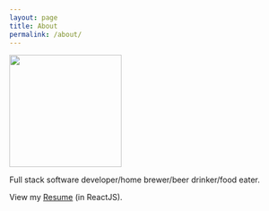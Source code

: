 ```yaml
---
layout: page
title: About
permalink: /about/
---
```

<img src="{{site.logo}}" width="200">


Full stack software developer/home brewer/beer drinker/food eater.

View my [Resume](https://johnmfarrell1.github.io/react-ultimate-resume/) (in ReactJS).